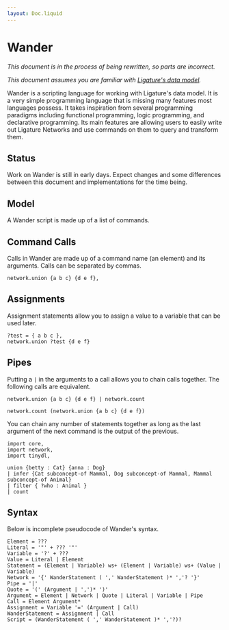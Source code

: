 ```yaml
---
layout: Doc.liquid
---
```


# Wander

*This document is in the process of being rewritten, so parts are incorrect.*

*This document assumes you are familiar with [Ligature's data model](/docs/ligature/).*

Wander is a scripting language for working with Ligature's data model.
It is a very simple programming language that is missing many features most languages possess.
It takes inspiration from several programming paradigms including functional programming,
logic programming, and declarative programming.
Its main features are allowing users to easily write out Ligature Networks and use commands on them to query and transform them.

## Status

Work on Wander is still in early days.
Expect changes and some differences between this document and implementations for the time being.

## Model

A Wander script is made up of a list of commands.

## Command Calls

Calls in Wander are made up of a command name (an element) and its arguments.
Calls can be separated by commas.

```wander
network.union {a b c} {d e f},
```

## Assignments

Assignment statements allow you to assign a value to a variable that can be used later.

```wander
?test = { a b c },
network.union ?test {d e f}
```

## Pipes

Putting a `|` in the arguments to a call allows you to chain calls together.
The following calls are equivalent.

```wander
network.union {a b c} {d e f} | network.count
```

```wander
network.count (network.union {a b c} {d e f})
```

You can chain any number of statements together as long as the last argument of the next command is the output of the previous.

```wander
import core,
import network,
import tinydl,

union {betty : Cat} {anna : Dog}
| infer {Cat subconcept-of Mammal, Dog subconcept-of Mammal, Mammal subconcept-of Animal}
| filter { ?who : Animal }
| count
```

## Syntax

Below is incomplete pseudocode of Wander's syntax.

```
Element = ???
Literal = '"' + ??? '"'
Variable = '?' + ???
Value = Literal | Element
Statement = (Element | Variable) ws+ (Element | Variable) ws+ (Value | Variable)
Network = '{' WanderStatement ( ',' WanderStatement )* ','? '}'
Pipe = '|'
Quote = '(' (Argument | ',')* ')'
Argument = Element | Network | Quote | Literal | Variable | Pipe
Call = Element Argument*
Assignment = Variable '=' (Argument | Call)
WanderStatement = Assignment | Call
Script = (WanderStatement ( ',' WanderStatement )* ','?)?
```
